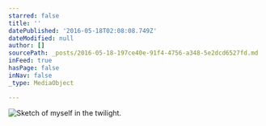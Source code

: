 ```yaml
---
starred: false
title: ''
datePublished: '2016-05-18T02:08:08.749Z'
dateModified: null
author: []
sourcePath: _posts/2016-05-18-197ce40e-91f4-4756-a348-5e2dcd6527fd.md
inFeed: true
hasPage: false
inNav: false
_type: MediaObject

---
```

![Sketch of myself in the twilight.](https://the-grid-user-content.s3-us-west-2.amazonaws.com/91a6afbe-52fa-4f41-a5a5-165ecd3100d6.jpg)